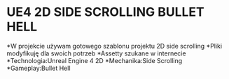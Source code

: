 # UE4 2D SIDE SCROLLING BULLET HELL
*W projekcie używam gotowego szablonu projektu 2D side scrolling
*Pliki modyfikuję dla swoich potrzeb
*Assetty szukane w internecie
*Technologia:Unreal Engine 4 2D
*Mechanika:Side Scrolling
*Gameplay:Bullet Hell

